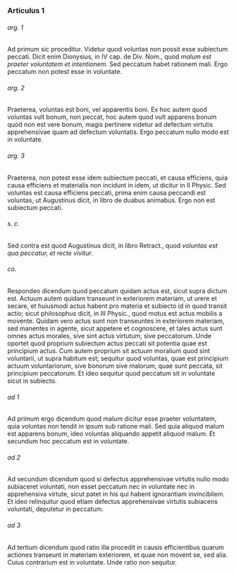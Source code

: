 ### Articulus 1

###### arg. 1
Ad primum sic proceditur. Videtur quod voluntas non possit esse subiectum peccati. Dicit enim Dionysius, in IV cap. de Div. Nom., quod *malum est praeter voluntatem et intentionem*. Sed peccatum habet rationem mali. Ergo peccatum non potest esse in voluntate.

###### arg. 2
Praeterea, voluntas est boni, vel apparentis boni. Ex hoc autem quod voluntas vult bonum, non peccat, hoc autem quod vult apparens bonum quod non est vere bonum, magis pertinere videtur ad defectum virtutis apprehensivae quam ad defectum voluntatis. Ergo peccatum nullo modo est in voluntate.

###### arg. 3
Praeterea, non potest esse idem subiectum peccati, et causa efficiens, quia causa efficiens et materialis non incidunt in idem, ut dicitur in II Physic. Sed voluntas est causa efficiens peccati, prima enim causa peccandi est voluntas, ut Augustinus dicit, in libro de duabus animabus. Ergo non est subiectum peccati.

###### s. c.
Sed contra est quod Augustinus dicit, in libro Retract., quod *voluntas est qua peccatur, et recte vivitur*.

###### co.
Respondeo dicendum quod peccatum quidam actus est, sicut supra dictum est. Actuum autem quidam transeunt in exteriorem materiam, ut urere et secare, et huiusmodi actus habent pro materia et subiecto id in quod transit actio; sicut philosophus dicit, in III Physic., quod motus est actus mobilis a movente. Quidam vero actus sunt non transeuntes in exteriorem materiam, sed manentes in agente, sicut appetere et cognoscere, et tales actus sunt omnes actus morales, sive sint actus virtutum, sive peccatorum. Unde oportet quod proprium subiectum actus peccati sit potentia quae est principium actus. Cum autem proprium sit actuum moralium quod sint voluntarii, ut supra habitum est; sequitur quod voluntas, quae est principium actuum voluntariorum, sive bonorum sive malorum, quae sunt peccata, sit principium peccatorum. Et ideo sequitur quod peccatum sit in voluntate sicut in subiecto.

###### ad 1
Ad primum ergo dicendum quod malum dicitur esse praeter voluntatem, quia voluntas non tendit in ipsum sub ratione mali. Sed quia aliquod malum est apparens bonum, ideo voluntas aliquando appetit aliquod malum. Et secundum hoc peccatum est in voluntate.

###### ad 2
Ad secundum dicendum quod si defectus apprehensivae virtutis nullo modo subiaceret voluntati, non esset peccatum nec in voluntate nec in apprehensiva virtute, sicut patet in his qui habent ignorantiam invincibilem. Et ideo relinquitur quod etiam defectus apprehensivae virtutis subiacens voluntati, deputetur in peccatum.

###### ad 3
Ad tertium dicendum quod ratio illa procedit in causis efficientibus quarum actiones transeunt in materiam exteriorem, et quae non movent se, sed alia. Cuius contrarium est in voluntate. Unde ratio non sequitur.

